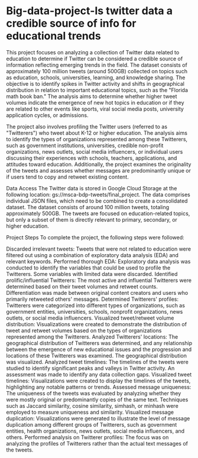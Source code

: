 # Big-data-project-Is twitter data a credible source of info for educational trends 

This project focuses on analyzing a collection of Twitter data related to education to determine if Twitter can be considered a credible source of information reflecting emerging trends in the field. The dataset consists of approximately 100 million tweets (around 500GB) collected on topics such as education, schools, universities, learning, and knowledge sharing. The objective is to identify spikes in Twitter activity and shifts in geographical distribution in relation to important educational topics, such as the "Florida math book ban." The analysis aims to determine whether higher tweet volumes indicate the emergence of new hot topics in education or if they are related to other events like sports, viral social media posts, university application cycles, or admissions.

The project also involves profiling the Twitter users (referred to as "Twitterers") who tweet about K-12 or higher education. The analysis aims to identify the types of organizations represented among these Twitterers, such as government institutions, universities, credible non-profit organizations, news outlets, social media influencers, or individual users discussing their experiences with schools, teachers, applications, and attitudes toward education. Additionally, the project examines the originality of the tweets and assesses whether messages are predominantly unique or if users tend to copy and retweet existing content.

Data Access
The Twitter data is stored in Google Cloud Storage at the following location: gs://msca-bdp-tweets/final_project. The data comprises individual JSON files, which need to be combined to create a consolidated dataset. The dataset consists of around 100 million tweets, totaling approximately 500GB. The tweets are focused on education-related topics, but only a subset of them is directly relevant to primary, secondary, or higher education.

Project Steps
To complete the project, the following steps were followed:

Discarded irrelevant tweets: Tweets that were not related to education were filtered out using a combination of exploratory data analysis (EDA) and relevant keywords.
Performed thorough EDA: Exploratory data analysis was conducted to identify the variables that could be used to profile the Twitterers. Some variables with limited data were discarded.
Identified prolific/influential Twitterers: The most active and influential Twitterers were determined based on their tweet volumes and retweet counts. Differentiation was made between original content creators and users who primarily retweeted others' messages.
Determined Twitterers' profiles: Twitterers were categorized into different types of organizations, such as government entities, universities, schools, nonprofit organizations, news outlets, or social media influencers.
Visualized tweet/retweet volume distribution: Visualizations were created to demonstrate the distribution of tweet and retweet volumes based on the types of organizations represented among the Twitterers.
Analyzed Twitterers' locations: The geographical distribution of Twitterers was determined, and any relationship between the emergence of new educational issues and the progression and locations of these Twitterers was examined. The geographical distribution was visualized.
Analyzed tweet timelines: The timelines of the tweets were studied to identify significant peaks and valleys in Twitter activity. An assessment was made to identify any data collection gaps.
Visualized tweet timelines: Visualizations were created to display the timelines of the tweets, highlighting any notable patterns or trends.
Assessed message uniqueness: The uniqueness of the tweets was evaluated by analyzing whether they were mostly original or predominantly copies of the same text. Techniques such as Jaccard similarity, cosine similarity, simhash, or minhash were employed to measure uniqueness and similarity.
Visualized message duplication: Visualizations were generated to illustrate the level of message duplication among different groups of Twitterers, such as government entities, health organizations, news outlets, social media influencers, and others.
Performed analysis on Twitterer profiles: The focus was on analyzing the profiles of Twitterers rather than the actual text messages of the tweets.
